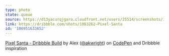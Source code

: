 ```yaml
---
type: photo
state: queue
source: https://d13yacurqjgara.cloudfront.net/users/25514/screenshots/1863262/pixel-art-santa-character-design-ramotion.gif
link: https://dribbble.com/shots/1863262-Pixel-Santa
id: '106951633652'
---
```

<p data-height="332" data-theme-id="6516" data-slug-hash="xbRKbK" data-default-tab="result" data-user="akwright" class='codepen'><a href='http://codepen.io/akwright/pen/xbRKbK/'>Pixel Santa - Dribbble Build</a> by Alex (<a href='http://codepen.io/akwright'>@akwright</a>) on <a href='http://codepen.io'>CodePen</a> and Dribbble inspiration</p>
